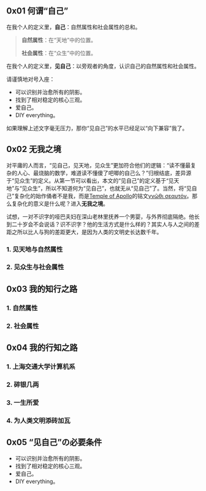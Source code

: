 ## 0x01 何谓“自己”

在我个人的定义里，**自己**：自然属性和社会属性的总和。

> **自然属性**：在“天地”中的位置。
> 
> **社会属性**：在“众生”中的位置。

在我个人的定义里，**见自己**：以旁观者的角度，认识自己的自然属性和社会属性。

请谨慎地对号入座：

- 可以识别并治愈所有的阴影。
- 找到了相对稳定的核心三观。
- 爱自己。
- DIY everything。

如果理解上述文字毫无压力，那你“见自己”的水平已经足以“向下兼容”我了。

## 0x02 无我之境

对平庸的人而言，“见自己，见天地，见众生”更加符合他们的逻辑：“读不懂最复杂的人心、最烧脑的数学，难道读不懂傻了吧唧的自己么？”归根结底，差异源于“见众生”的定义。从第一节可以看出，本文的“见自己”的定义基于“见天地”与“见众生”，所以不知道何为“见自己”，也就无从“见自己”了。当然，将“见自己”复杂化的始作俑者不是我，而是[Temple of Apollo](https://en.wikipedia.org/wiki/Temple_of_Apollo_(Delphi))的铭文[γνῶθι σεαυτόν](https://en.wikipedia.org/wiki/Know_thyself)。那么复杂化的意义是什么呢？进入**无我之境**。

试想，一对不识字的哑巴夫妇在深山老林里抚养一个男婴，与外界彻底隔绝。他长到二十岁会不会说话？识不识字？他的生活方式是什么样的？其实人与人之间的差距之所以比人与狗的差距更大，是因为人类的文明史长达数千年。

### 1. 见天地与自然属性

### 2. 见众生与社会属性

## 0x03 我的知行之路

### 1. 自然属性

### 2. 社会属性

## 0x04 我的行知之路

### 1. 上海交通大学计算机系

### 2. 碎银几两

### 3. 一生所爱

### 4. 为人类文明添砖加瓦

## 0x05 “见自己”の必要条件

- 可以识别并治愈所有的阴影。
- 找到了相对稳定的核心三观。
- 爱自己。
- DIY everything。